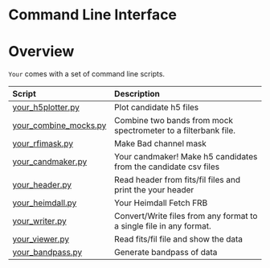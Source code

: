 
Command Line Interface
======================

# Overview


`Your` comes with a set of command line scripts.  

|Script|Description|
| :--- | :--- |
|[your_h5plotter.py](bin/your_h5plotter.md)|Plot candidate h5 files|
|[your_combine_mocks.py](bin/your_combine_mocks.md)|Combine two bands from mock spectrometer to a filterbank file.|
|[your_rfimask.py](bin/your_rfimask.md)|Make Bad channel mask|
|[your_candmaker.py](bin/your_candmaker.md)|Your candmaker! Make h5 candidates from the candidate csv files|
|[your_header.py](bin/your_header.md)|Read header from fits/fil files and print the your header|
|[your_heimdall.py](bin/your_heimdall.md)|Your Heimdall Fetch FRB|
|[your_writer.py](bin/your_writer.md)|Convert/Write files from any format to a single file in any format.|
|[your_viewer.py](bin/your_viewer.md)|Read fits/fil file and show the data|
|[your_bandpass.py](bin/your_bandpass.md)|Generate bandpass of data|
